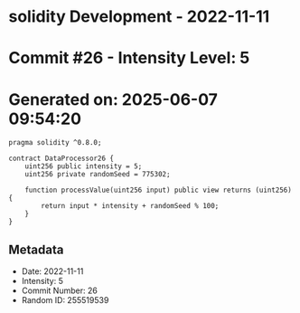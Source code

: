 ﻿# solidity Development - 2022-11-11
# Commit #26 - Intensity Level: 5
# Generated on: 2025-06-07 09:54:20
```solidity
pragma solidity ^0.8.0;

contract DataProcessor26 {
    uint256 public intensity = 5;
    uint256 private randomSeed = 775302;

    function processValue(uint256 input) public view returns (uint256) {
        return input * intensity + randomSeed % 100;
    }
}
```
## Metadata
- Date: 2022-11-11
- Intensity: 5
- Commit Number: 26
- Random ID: 255519539
